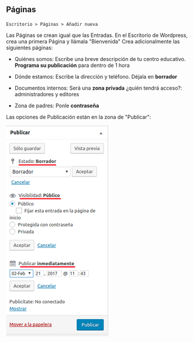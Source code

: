 ## Páginas

`Escritorio > Páginas > Añadir nueva`

Las Páginas se crean igual que las Entradas. En el Escritorio de Wordpress, crea una primera Página y llámala "Bienvenida" Crea adicionalmente las siguientes páginas:

* Quiénes somos: Escribe una breve descripción de tu centro educativo. **Programa su publicación** para dentro de 1 hora

* Dónde estamos: Escribe la dirección y teléfono. Déjala en **borrador**

* Documentos internos: Será una **zona privada** ¿quién tendrá acceso?: administradores y editores

* Zona de padres: Ponle **contraseña**

Las opciones de Publicación están en la zona de "Publicar":

![](/assets/publicar.png)

